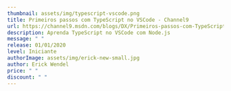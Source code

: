 ```yaml
---
thumbnail: assets/img/typescript-vscode.png
title: Primeiros passos com TypeScript no VSCode - Channel9
url: https://channel9.msdn.com/blogs/DX/Primeiros-passos-com-TypeScript-no-Visual-Studio-Code
description: Aprenda TypeScript no VSCode com Node.js
message: " "
release: 01/01/2020
level: Iniciante
authorImage: assets/img/erick-new-small.jpg
author: Erick Wendel
price: " "
discount: " "
---
```

